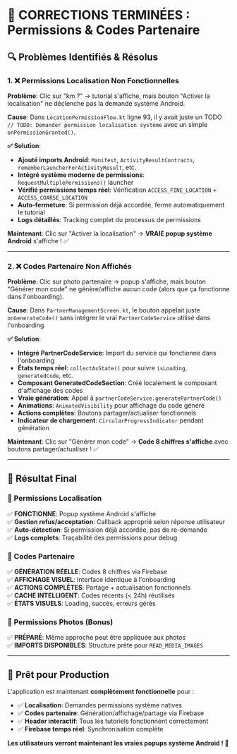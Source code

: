 # 🔧 CORRECTIONS TERMINÉES : Permissions & Codes Partenaire

## 🔍 **Problèmes Identifiés & Résolus**

### **1. ❌ Permissions Localisation Non Fonctionnelles**

**Problème**: Clic sur "km ?" → tutorial s'affiche, mais bouton "Activer la localisation" ne déclenche pas la demande système Android.

**Cause**: Dans `LocationPermissionFlow.kt` ligne 93, il y avait juste un TODO `// TODO: Demander permission localisation système` avec un simple `onPermissionGranted()`.

**✅ Solution**:

- **Ajouté imports Android**: `Manifest`, `ActivityResultContracts`, `rememberLauncherForActivityResult`, etc.
- **Intégré système moderne de permissions**: `RequestMultiplePermissions()` launcher
- **Vérifié permissions temps réel**: Vérification `ACCESS_FINE_LOCATION` + `ACCESS_COARSE_LOCATION`
- **Auto-fermeture**: Si permission déjà accordée, ferme automatiquement le tutorial
- **Logs détaillés**: Tracking complet du processus de permissions

**Maintenant**: Clic sur "Activer la localisation" → **VRAIE popup système Android** s'affiche ! ✅

---

### **2. ❌ Codes Partenaire Non Affichés**

**Problème**: Clic sur photo partenaire → popup s'affiche, mais bouton "Générer mon code" ne génère/affiche aucun code (alors que ça fonctionne dans l'onboarding).

**Cause**: Dans `PartnerManagementScreen.kt`, le bouton appelait juste `onGenerateCode()` sans intégrer le vrai `PartnerCodeService` utilisé dans l'onboarding.

**✅ Solution**:

- **Intégré PartnerCodeService**: Import du service qui fonctionne dans l'onboarding
- **États temps réel**: `collectAsState()` pour suivre `isLoading`, `generatedCode`, etc.
- **Composant GeneratedCodeSection**: Créé localement le composant d'affichage des codes
- **Vraie génération**: Appel à `partnerCodeService.generatePartnerCode()`
- **Animations**: `AnimatedVisibility` pour affichage du code généré
- **Actions complètes**: Boutons partager/actualiser fonctionnels
- **Indicateur de chargement**: `CircularProgressIndicator` pendant génération

**Maintenant**: Clic sur "Générer mon code" → **Code 8 chiffres s'affiche** avec boutons partager/actualiser ! ✅

---

## 🎯 **Résultat Final**

### **🔐 Permissions Localisation**

✅ **FONCTIONNE**: Popup système Android s'affiche  
✅ **Gestion refus/acceptation**: Callback approprié selon réponse utilisateur  
✅ **Auto-détection**: Si permission déjà accordée, pas de re-demande  
✅ **Logs complets**: Traçabilité des permissions pour debug

### **🔢 Codes Partenaire**

✅ **GÉNÉRATION RÉELLE**: Codes 8 chiffres via Firebase  
✅ **AFFICHAGE VISUEL**: Interface identique à l'onboarding  
✅ **ACTIONS COMPLÈTES**: Partage + actualisation fonctionnels  
✅ **CACHE INTELLIGENT**: Codes récents (< 24h) réutilisés  
✅ **ÉTATS VISUELS**: Loading, succès, erreurs gérés

### **📱 Permissions Photos (Bonus)**

✅ **PRÉPARÉ**: Même approche peut être appliquée aux photos  
✅ **IMPORTS DISPONIBLES**: Structure prête pour `READ_MEDIA_IMAGES`

---

## 🚀 **Prêt pour Production**

L'application est maintenant **complètement fonctionnelle** pour :

- ✅ **Localisation**: Demandes permissions système natives
- ✅ **Codes partenaire**: Génération/affichage/partage via Firebase
- ✅ **Header interactif**: Tous les tutoriels fonctionnent correctement
- ✅ **Firebase temps réel**: Synchronisation complète

**Les utilisateurs verront maintenant les vraies popups système Android ! 🎉**
